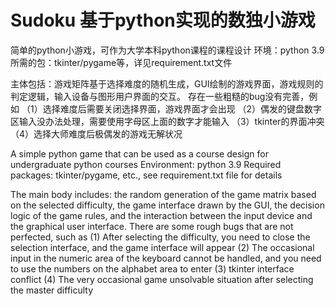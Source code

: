 # Sudoku 基于python实现的数独小游戏
简单的python小游戏，可作为大学本科python课程的课程设计
环境：python 3.9
所需的包：tkinter/pygame等，详见requirement.txt文件

主体包括：游戏矩阵基于选择难度的随机生成，GUI绘制的游戏界面，游戏规则的判定逻辑，输入设备与图形用户界面的交互。
存在一些粗糙的bug没有完善，例如
（1）选择难度后需要关闭选择界面，游戏界面才会出现
（2）偶发的键盘数字区输入没办法处理，需要使用字母区上面的数字才能输入
（3）tkinter的界面冲突
（4）选择大师难度后极偶发的游戏无解状况

A simple python game that can be used as a course design for undergraduate python courses
Environment: python 3.9
Required packages: tkinter/pygame, etc., see requirement.txt file for details

The main body includes: the random generation of the game matrix based on the selected difficulty, the game interface drawn by the GUI, the decision logic of the game rules, and the interaction between the input device and the graphical user interface.
There are some rough bugs that are not perfected, such as
(1) After selecting the difficulty, you need to close the selection interface, and the game interface will appear
(2) The occasional input in the numeric area of the keyboard cannot be handled, and you need to use the numbers on the alphabet area to enter
(3) tkinter interface conflict
(4) The very occasional game unsolvable situation after selecting the master difficulty

